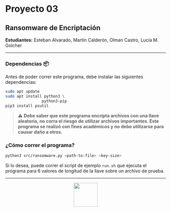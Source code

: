 # Proyecto 03

## Ransomware de Encriptación

**Estudiantes:** Esteban Alvarado, Martín Calderón, Olman Castro, Lucía M. Golcher
***

### Dependencias 📦

Antes de poder correr este programa, debe instalar las siguientes dependencias:

```sh
sudo apt update
sudo apt install python3 \ 
                python3-pip
pip3 install psutil
```

> ⚠️ **Debe saber que este programa encripta archivos con una llave aleatoria, no corra el riesgo de utilizar archivos importantes. Este programa se realizó con fines académicos y no debe utilizarse para causar daño a otros.**

### ¿Cómo correr el programa?

```sh
python3 src/ransomware.py <path-to-file> <key-size>
```

Si lo desea, puede correr el script de ejemplo `run.sh` que ejecuta el programa para 6 valores de longitud de la llave sobre un archivo de prueba.

***

<p align="center">
<img src="https://static.platzi.com/media/achievements/badge-introduccion-seguridad-informatica-905ce3cb-b80b-48a6-97ae-d438567a1d24.png" width="75"/>
</p>
